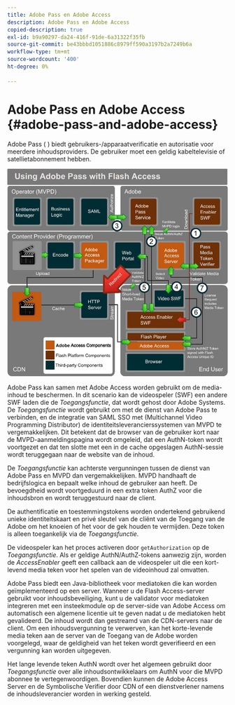 ```yaml
---
title: Adobe Pass en Adobe Access
description: Adobe Pass en Adobe Access
copied-description: true
exl-id: b9a90297-da24-416f-91de-6a31322f35fb
source-git-commit: be43bbbd1051886c8979ff590a3197b2a7249b6a
workflow-type: tm+mt
source-wordcount: '400'
ht-degree: 0%

---
```


# Adobe Pass en Adobe Access {#adobe-pass-and-adobe-access}

Adobe Pass ( [](https://www.adobe.com/products/adobepass/)) biedt gebruikers-/apparaatverificatie en autorisatie voor meerdere inhoudsproviders. De gebruiker moet een geldig kabeltelevisie of satellietabonnement hebben.

<!--<a id="fig_cln_bc2_44"></a>-->

![](assets/AdobePass_web.png)

Adobe Pass kan samen met Adobe Access worden gebruikt om de media-inhoud te beschermen. In dit scenario kan de videospeler (SWF) een andere SWF laden die de *Toegangsfunctie*, dat wordt gehost door Adobe Systems. De *Toegangsfunctie* wordt gebruikt om met de dienst van Adobe Pass te verbinden, en de integratie van SAML SSO met (Multichannel Video Programming Distributor) de identiteitsleverancierssystemen van MVPD te vergemakkelijken. Dit betekent dat de browser van de gebruiker kort naar de MVPD-aanmeldingspagina wordt omgeleid, dat een AuthN-token wordt voortgezet en dat ten slotte met een in de cache opgeslagen AuthN-sessie wordt teruggegaan naar de website van de inhoud.

De *Toegangsfunctie* kan achterste vergunningen tussen de dienst van Adobe Pass en MVPD dan vergemakkelijken. MVPD handhaaft de bedrijfslogica en bepaalt welke inhoud de gebruiker aan heeft. De bevoegdheid wordt voortgeduurd in een extra token AuthZ voor die inhoudsbron en wordt teruggestuurd naar de client.

De authentificatie en toestemmingstokens worden ondertekend gebruikend unieke identiteitskaart en privé sleutel van de cliënt van de Toegang van de Adobe om het knoeien of het voor de gek houden te vermijden. Deze token is alleen toegankelijk via de *Toegangsfunctie*.

De videospeler kan het proces activeren door `getAuthorization` op de *Toegangsfunctie*. Als er geldige AuthN/AuthZ-tokens aanwezig zijn, worden de *AccessEnabler* geeft een callback aan de videospeler uit die een kort-levend media teken voor het spelen van de videoinhoud zal omvatten.

Adobe Pass biedt een Java-bibliotheek voor mediatoken die kan worden geïmplementeerd op een server. Wanneer u de Flash Access-server gebruikt voor inhoudsbeveiliging, kunt u de validator voor mediatoken integreren met een insteekmodule op de server-side van Adobe Access om automatisch een algemene licentie uit te geven nadat u de mediatoken hebt gevalideerd. De inhoud wordt dan gestreamd van de CDN-servers naar de client. Om een inhoudsvergunning te verwerven, kan het korte-levende media teken aan de server van de Toegang van de Adobe worden voorgelegd, waar de geldigheid van het teken wordt geverifieerd en een vergunning kan worden uitgegeven.

Het lange levende teken AuthN wordt over het algemeen gebruikt door *Toegangsfunctie* over alle inhoudsontwikkelaars om AuthN voor die MVPD abonnee te vertegenwoordigen. Bovendien kunnen de Adobe Access Server en de Symbolische Verifier door CDN of een dienstverlener namens de inhoudsleverancier worden in werking gesteld.
